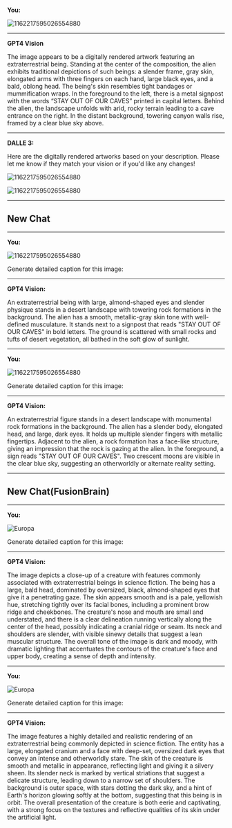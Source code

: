 **You:**

![1162217595026554880](/Data/1162217595026554880-dalle3-0.jpg)

------------------

**GPT4 Vision**

The image appears to be a digitally rendered artwork featuring an extraterrestrial being. Standing at the center of the composition, the alien exhibits traditional depictions of such beings: a slender frame, gray skin, elongated arms with three fingers on each hand, large black eyes, and a bald, oblong head. The being's skin resembles tight bandages or mummification wraps. In the foreground to the left, there is a metal signpost with the words “STAY OUT OF OUR CAVES” printed in capital letters. Behind the alien, the landscape unfolds with arid, rocky terrain leading to a cave entrance on the right. In the distant background, towering canyon walls rise, framed by a clear blue sky above.

------------------

**DALLE 3:**

Here are the digitally rendered artworks based on your description. Please let me know if they match your vision or if you'd like any changes!


![1162217595026554880](/Data/1162217595026554880-dalle3-1.png)

![1162217595026554880](/Data/1162217595026554880-dalle3-2.png)

------------------

## New Chat

------------------

**You:**

![1162217595026554880](/Data/1162217595026554880-dalle3-1.png)

Generate detailed caption for this image:

------------------

**GPT4 Vision:**

An extraterrestrial being with large, almond-shaped eyes and slender physique stands in a desert landscape with towering rock formations in the background. The alien has a smooth, metallic-gray skin tone with well-defined musculature. It stands next to a signpost that reads "STAY OUT OF OUR CAVES" in bold letters. The ground is scattered with small rocks and tufts of desert vegetation, all bathed in the soft glow of sunlight.

------------------

**You:**

![1162217595026554880](/Data/1162217595026554880-dalle3-2.png)

Generate detailed caption for this image:

------------------

**GPT4 Vision:**

An extraterrestrial figure stands in a desert landscape with monumental rock formations in the background. The alien has a slender body, elongated head, and large, dark eyes. It holds up multiple slender fingers with metallic fingertips. Adjacent to the alien, a rock formation has a face-like structure, giving an impression that the rock is gazing at the alien. In the foreground, a sign reads "STAY OUT OF OUR CAVES". Two crescent moons are visible in the clear blue sky, suggesting an otherworldly or alternate reality setting.

------------------

## New Chat(FusionBrain)

------------------

**You:**

![Europa](/Data/1162217595026554880-FusionBrain-1.png)

Generate detailed caption for this image:

------------------

**GPT4 Vision:**

The image depicts a close-up of a creature with features commonly associated with extraterrestrial beings in science fiction. The being has a large, bald head, dominated by oversized, black, almond-shaped eyes that give it a penetrating gaze. The skin appears smooth and is a pale, yellowish hue, stretching tightly over its facial bones, including a prominent brow ridge and cheekbones. The creature's nose and mouth are small and understated, and there is a clear delineation running vertically along the center of the head, possibly indicating a cranial ridge or seam. Its neck and shoulders are slender, with visible sinewy details that suggest a lean muscular structure. The overall tone of the image is dark and moody, with dramatic lighting that accentuates the contours of the creature's face and upper body, creating a sense of depth and intensity.

------------------

**You:**

![Europa](/Data/1162217595026554880-FusionBrain-2.png)

Generate detailed caption for this image:

------------------

**GPT4 Vision:**

The image features a highly detailed and realistic rendering of an extraterrestrial being commonly depicted in science fiction. The entity has a large, elongated cranium and a face with deep-set, oversized dark eyes that convey an intense and otherworldly stare. The skin of the creature is smooth and metallic in appearance, reflecting light and giving it a silvery sheen. Its slender neck is marked by vertical striations that suggest a delicate structure, leading down to a narrow set of shoulders. The background is outer space, with stars dotting the dark sky, and a hint of Earth's horizon glowing softly at the bottom, suggesting that this being is in orbit. The overall presentation of the creature is both eerie and captivating, with a strong focus on the textures and reflective qualities of its skin under the artificial light.